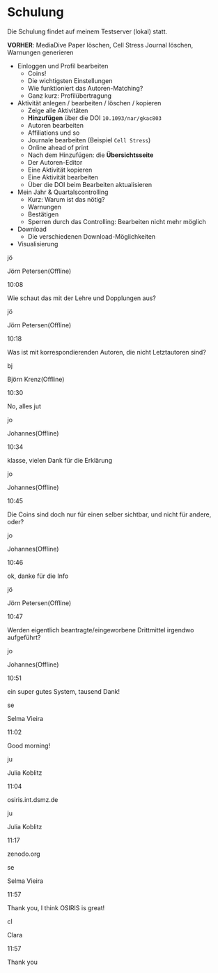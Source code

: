 # Schulung

Die Schulung findet auf meinem Testserver (lokal) statt.

**VORHER**: MediaDive Paper löschen, Cell Stress Journal löschen, Warnungen generieren

- Einloggen und Profil bearbeiten
  - Coins!
  - Die wichtigsten Einstellungen
  - Wie funktioniert das Autoren-Matching?
  - Ganz kurz: Profilübertragung
- Aktivität anlegen / bearbeiten / löschen / kopieren
  - Zeige alle Aktivitäten
  - **Hinzufügen** über die DOI `10.1093/nar/gkac803`
  - Autoren bearbeiten
  - Affiliations und so
  - Journale bearbeiten (Beispiel `Cell Stress`)
  - Online ahead of print
  - Nach dem Hinzufügen: die **Übersichtsseite**
  - Der Autoren-Editor
  - Eine Aktivität kopieren
  - Eine Aktivität bearbeiten
  - Über die DOI beim Bearbeiten aktualisieren
- Mein Jahr & Quartalscontrolling
  - Kurz: Warum ist das nötig?
  - Warnungen
  - Bestätigen
  - Sperren durch das Controlling: Bearbeiten nicht mehr möglich 
- Download
  - Die verschiedenen Download-Möglichkeiten
- Visualisierung











jö

Jörn Petersen(Offline)

10:08

Wie schaut das mit der Lehre und Dopplungen aus?

jö

Jörn Petersen(Offline)

10:18

Was ist mit korrespondierenden Autoren, die nicht Letztautoren sind?

bj

Björn Krenz(Offline)

10:30

No, alles jut

jo

Johannes(Offline)

10:34

klasse, vielen Dank für die Erklärung

jo

Johannes(Offline)

10:45

Die Coins sind doch nur für einen selber sichtbar, und nicht für andere, oder?

jo

Johannes(Offline)

10:46

ok, danke für die Info

jö

Jörn Petersen(Offline)

10:47

Werden eigentlich beantragte/eingeworbene Drittmittel irgendwo aufgeführt?

jo

Johannes(Offline)

10:51

ein super gutes System, tausend Dank!

se

Selma Vieira

11:02

Good morning!

ju

Julia Koblitz

11:04

osiris.int.dsmz.de

ju

Julia Koblitz

11:17

zenodo.org

se

Selma Vieira

11:57

Thank you, I think OSIRIS is great!

cl

Clara 

11:57

Thank you